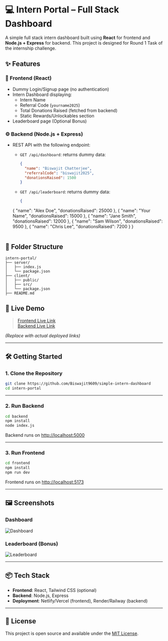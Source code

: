 
# 💻 Intern Portal – Full Stack Dashboard

A simple full stack intern dashboard built using **React** for frontend and **Node.js + Express** for backend. This project is designed for Round 1 Task of the internship challenge.

## ✨ Features

### 🔐 Frontend (React)
- Dummy Login/Signup page (no authentication)
- Intern Dashboard displaying:
  - Intern Name
  - Referral Code (`yourname2025`)
  - Total Donations Raised (fetched from backend)
  - Static Rewards/Unlockables section
- Leaderboard page (Optional Bonus)

### ⚙️ Backend (Node.js + Express)
- REST API with the following endpoint:
  - `GET /api/dashboard`: returns dummy data:
    ```json
    {
      "name": "Biswajit Chatterjee",
      "referralCode": "biswajit2025",
      "donationsRaised": 1500
    }
    ```

  - `GET /api/leaderboard`: returns dummy data:
    ```json
    {
  {
    "name": "Alex Doe",
    "donationsRaised": 25000
  },
  {
    "name": "Your Name",
    "donationsRaised": 15000
  },
  {
    "name": "Jane Smith",
    "donationsRaised": 12000
  },
  {
    "name": "Sam Wilson",
    "donationsRaised": 9500
  },
  {
    "name": "Chris Lee",
    "donationsRaised": 7200
  }
  }
    ```

## 📁 Folder Structure

```
intern-portal/
├── server/
│   ├── index.js
│   └── package.json
├── client/
│   ├── public/
│   ├── src/
│   └── package.json
├── README.md
```

## 🚀 Live Demo

> [Frontend Live Link](https://simple-intern-dashboard-omega.vercel.app/)  
> [Backend Live Link](https://simple-intern-dashboard.onrender.com)

*(Replace with actual deployed links)*

---

## 🛠️ Getting Started

### 1. Clone the Repository

```bash
git clone https://github.com/Biswajit9609/simple-intern-dashboard
cd intern-portal
```

---

### 2. Run Backend

```bash
cd backend
npm install
node index.js
```

Backend runs on [http://localhost:5000](http://localhost:5000)

---

### 3. Run Frontend

```bash
cd frontend
npm install
npm run dev
```

Frontend runs on [http://localhost:5173](http://localhost:5173)

---

## 🖼️ Screenshots

### Dashboard  
![Dashboard](screenshots/dashboard.png)

### Leaderboard (Bonus)  
![Leaderboard](screenshots/leaderboard.png)

---

## 📦 Tech Stack

- **Frontend**: React, Tailwind CSS (optional)
- **Backend**: Node.js, Express
- **Deployment**: Netlify/Vercel (frontend), Render/Railway (backend)

---

## 📄 License

This project is open source and available under the [MIT License](LICENSE).
